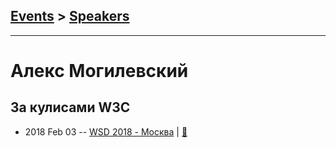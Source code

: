 ## [Events](../README.md) > [Speakers](../speakers.md)
---

# Алекс Могилевский

## За кулисами W3C
- 2018 Feb 03 -- [WSD 2018 - Москва](https://www.youtube.com/watch?v=iiY0GBG3RXA)  | [:notebook:](https://wsd.events/2018/02/03/pres/w3c-backstage.pdf)  
